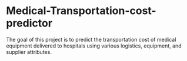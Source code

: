 # Medical-Transportation-cost-predictor
The goal of this project is to predict the transportation cost of medical equipment delivered to hospitals using various logistics, equipment, and supplier attributes.
